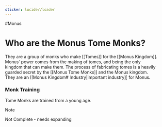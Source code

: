```yaml
---
sticker: lucide//loader
---
```

#Monus 

# Who are the Monus Tome Monks?
They are a group of monks who make [[Tomes]] for the [[Monus Kingdom]]. Monus' power comes from the making of tomes, and being the only kingdom that can make them. The process of fabricating tomes is a heavily guarded secret by the [[Monus Tome Monks]] and the Monus kingdom. They are an [[Monus Kingdom# Industry|important industry]] for Monus.
### Monk Training  
Tome Monks are trained from a young age.
> [!NOTE]
> Not Complete - needs expanding
